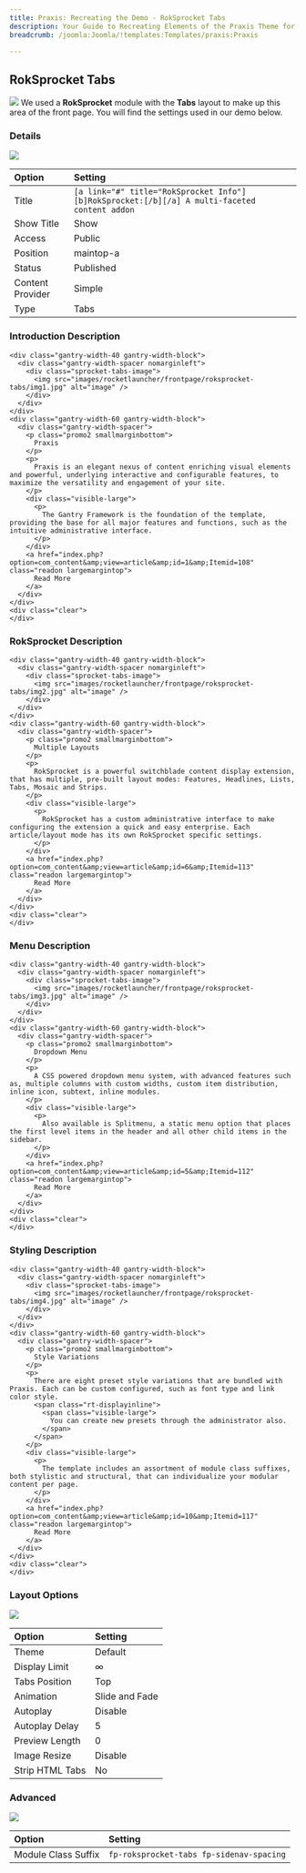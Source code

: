 ```yaml
---
title: Praxis: Recreating the Demo - RokSprocket Tabs
description: Your Guide to Recreating Elements of the Praxis Theme for Joomla
breadcrumb: /joomla:Joomla/!templates:Templates/praxis:Praxis

---
```


RokSprocket Tabs
-----
![][demo]
We used a **RokSprocket** module with the **Tabs** layout to make up this area of the front page. You will find the settings used in our demo below.

### Details
![][demo2]

| Option           | Setting                                                                                      |  
| :--------------- | :------------------------------------------------------------------------------------------- |  
| Title            | `[a link="#" title="RokSprocket Info"][b]RokSprocket:[/b][/a] A multi-faceted content addon` |  
| Show Title       | Show                                                                                         |  
| Access           | Public                                                                                       |  
| Position         | maintop-a                                                                                    |  
| Status           | Published                                                                                    |  
| Content Provider | Simple                                                                                       |  
| Type             | Tabs                                                                                         |  

### Introduction Description
~~~
<div class="gantry-width-40 gantry-width-block">
  <div class="gantry-width-spacer nomarginleft">
    <div class="sprocket-tabs-image">
      <img src="images/rocketlauncher/frontpage/roksprocket-tabs/img1.jpg" alt="image" />
    </div>
  </div>
</div>
<div class="gantry-width-60 gantry-width-block">
  <div class="gantry-width-spacer">
    <p class="promo2 smallmarginbottom">
      Praxis
    </p>
    <p>
      Praxis is an elegant nexus of content enriching visual elements and powerful, underlying interactive and configurable features, to maximize the versatility and engagement of your site.
    </p>
    <div class="visible-large">
      <p>
        The Gantry Framework is the foundation of the template, providing the base for all major features and functions, such as the intuitive administrative interface.
      </p>
    </div>
    <a href="index.php?option=com_content&amp;view=article&amp;id=1&amp;Itemid=108" class="readon largemargintop">
      Read More
    </a>
  </div>
</div>
<div class="clear">
</div>
~~~

### RokSprocket Description
~~~
<div class="gantry-width-40 gantry-width-block">
  <div class="gantry-width-spacer nomarginleft">
    <div class="sprocket-tabs-image">
      <img src="images/rocketlauncher/frontpage/roksprocket-tabs/img2.jpg" alt="image" />
    </div>
  </div>
</div>
<div class="gantry-width-60 gantry-width-block">
  <div class="gantry-width-spacer">
    <p class="promo2 smallmarginbottom">
      Multiple Layouts
    </p>
    <p>
      RokSprocket is a powerful switchblade content display extension, that has multiple, pre-built layout modes: Features, Headlines, Lists, Tabs, Mosaic and Strips.
    </p>
    <div class="visible-large">
      <p>
        RokSprocket has a custom administrative interface to make configuring the extension a quick and easy enterprise. Each article/layout mode has its own RokSprocket specific settings.
      </p>
    </div>
    <a href="index.php?option=com_content&amp;view=article&amp;id=6&amp;Itemid=113" class="readon largemargintop">
      Read More
    </a>
  </div>
</div>
<div class="clear">
</div>
~~~

### Menu Description
~~~
<div class="gantry-width-40 gantry-width-block">
  <div class="gantry-width-spacer nomarginleft">
    <div class="sprocket-tabs-image">
      <img src="images/rocketlauncher/frontpage/roksprocket-tabs/img3.jpg" alt="image" />
    </div>
  </div>
</div>
<div class="gantry-width-60 gantry-width-block">
  <div class="gantry-width-spacer">
    <p class="promo2 smallmarginbottom">
      Dropdown Menu
    </p>
    <p>
      A CSS powered dropdown menu system, with advanced features such as, multiple columns with custom widths, custom item distribution, inline icon, subtext, inline modules.
    </p>
    <div class="visible-large">
      <p>
        Also available is Splitmenu, a static menu option that places the first level items in the header and all other child items in the sidebar.
      </p>
    </div>
    <a href="index.php?option=com_content&amp;view=article&amp;id=5&amp;Itemid=112" class="readon largemargintop">
      Read More
    </a>
  </div>
</div>
<div class="clear">
</div>
~~~

### Styling Description
~~~
<div class="gantry-width-40 gantry-width-block">
  <div class="gantry-width-spacer nomarginleft">
    <div class="sprocket-tabs-image">
      <img src="images/rocketlauncher/frontpage/roksprocket-tabs/img4.jpg" alt="image" />
    </div>
  </div>
</div>
<div class="gantry-width-60 gantry-width-block">
  <div class="gantry-width-spacer">
    <p class="promo2 smallmarginbottom">
      Style Variations
    </p>
    <p>
      There are eight preset style variations that are bundled with Praxis. Each can be custom configured, such as font type and link color style.
      <span class="rt-displayinline">
        <span class="visible-large">
          You can create new presets through the administrator also.
        </span>
      </span>
    </p>
    <div class="visible-large">
      <p>
        The template includes an assortment of module class suffixes, both stylistic and structural, that can individualize your modular content per page.
      </p>
    </div>
    <a href="index.php?option=com_content&amp;view=article&amp;id=10&amp;Itemid=117" class="readon largemargintop">
      Read More
    </a>
  </div>
</div>
<div class="clear">
</div>
~~~

### Layout Options
![][demo3]

| Option          | Setting        |  
| :-------------- | :------------- |  
| Theme           | Default        |  
| Display Limit   | ∞              |  
| Tabs Position   | Top            |  
| Animation       | Slide and Fade |  
| Autoplay        | Disable        |  
| Autoplay Delay  | 5              |  
| Preview Length  | 0              |  
| Image Resize    | Disable        |  
| Strip HTML Tabs | No             |  

### Advanced
![][demo4]

| Option              | Setting                                  |  
| :------------------ | :--------------------------------------- |  
| Module Class Suffix | `fp-roksprocket-tabs fp-sidenav-spacing` |  

[demo]: assets/demo_8.jpeg
[demo2]: assets/tabs_1.jpeg
[demo3]: assets/tabs_2.jpeg
[demo4]: assets/tabs_3.jpeg